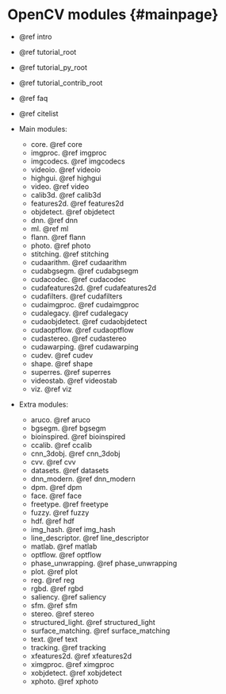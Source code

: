 OpenCV modules {#mainpage}
==============

- @ref intro
- @ref tutorial_root
- @ref tutorial_py_root
- @ref tutorial_contrib_root
- @ref faq
- @ref citelist

- Main modules:
	- core. @ref core
	- imgproc. @ref imgproc
	- imgcodecs. @ref imgcodecs
	- videoio. @ref videoio
	- highgui. @ref highgui
	- video. @ref video
	- calib3d. @ref calib3d
	- features2d. @ref features2d
	- objdetect. @ref objdetect
	- dnn. @ref dnn
	- ml. @ref ml
	- flann. @ref flann
	- photo. @ref photo
	- stitching. @ref stitching
	- cudaarithm. @ref cudaarithm
	- cudabgsegm. @ref cudabgsegm
	- cudacodec. @ref cudacodec
	- cudafeatures2d. @ref cudafeatures2d
	- cudafilters. @ref cudafilters
	- cudaimgproc. @ref cudaimgproc
	- cudalegacy. @ref cudalegacy
	- cudaobjdetect. @ref cudaobjdetect
	- cudaoptflow. @ref cudaoptflow
	- cudastereo. @ref cudastereo
	- cudawarping. @ref cudawarping
	- cudev. @ref cudev
	- shape. @ref shape
	- superres. @ref superres
	- videostab. @ref videostab
	- viz. @ref viz


- Extra modules:
	- aruco. @ref aruco
	- bgsegm. @ref bgsegm
	- bioinspired. @ref bioinspired
	- ccalib. @ref ccalib
	- cnn_3dobj. @ref cnn_3dobj
	- cvv. @ref cvv
	- datasets. @ref datasets
	- dnn_modern. @ref dnn_modern
	- dpm. @ref dpm
	- face. @ref face
	- freetype. @ref freetype
	- fuzzy. @ref fuzzy
	- hdf. @ref hdf
	- img_hash. @ref img_hash
	- line_descriptor. @ref line_descriptor
	- matlab. @ref matlab
	- optflow. @ref optflow
	- phase_unwrapping. @ref phase_unwrapping
	- plot. @ref plot
	- reg. @ref reg
	- rgbd. @ref rgbd
	- saliency. @ref saliency
	- sfm. @ref sfm
	- stereo. @ref stereo
	- structured_light. @ref structured_light
	- surface_matching. @ref surface_matching
	- text. @ref text
	- tracking. @ref tracking
	- xfeatures2d. @ref xfeatures2d
	- ximgproc. @ref ximgproc
	- xobjdetect. @ref xobjdetect
	- xphoto. @ref xphoto

